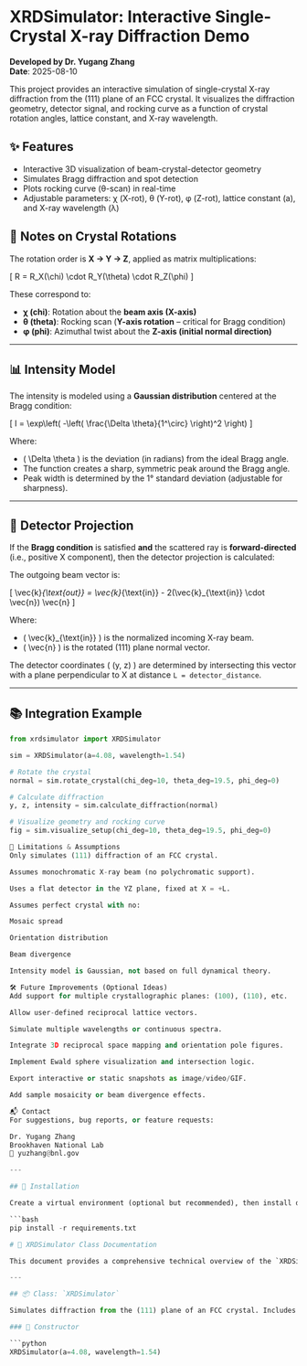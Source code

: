 # XRDSimulator: Interactive Single-Crystal X-ray Diffraction Demo

**Developed by Dr. Yugang Zhang**  
**Date**: 2025-08-10

This project provides an interactive simulation of single-crystal X-ray diffraction from the (111) plane of an FCC crystal. It visualizes the diffraction geometry, detector signal, and rocking curve as a function of crystal rotation angles, lattice constant, and X-ray wavelength.

## ✨ Features

- Interactive 3D visualization of beam-crystal-detector geometry  
- Simulates Bragg diffraction and spot detection  
- Plots rocking curve (θ-scan) in real-time  
- Adjustable parameters: χ (X-rot), θ (Y-rot), φ (Z-rot), lattice constant (a), and X-ray wavelength (λ)


## 🧩 Notes on Crystal Rotations

The rotation order is **X → Y → Z**, applied as matrix multiplications:

\[
R = R_X(\chi) \cdot R_Y(\theta) \cdot R_Z(\phi)
\]

These correspond to:

- **χ (chi)**: Rotation about the **beam axis (X-axis)**  
- **θ (theta)**: Rocking scan (**Y-axis rotation** – critical for Bragg condition)  
- **φ (phi)**: Azimuthal twist about the **Z-axis (initial normal direction)**

---

## 📊 Intensity Model

The intensity is modeled using a **Gaussian distribution** centered at the Bragg condition:

\[
I = \exp\left( -\left( \frac{\Delta \theta}{1^\circ} \right)^2 \right)
\]

Where:
- \( \Delta \theta \) is the deviation (in radians) from the ideal Bragg angle.
- The function creates a sharp, symmetric peak around the Bragg angle.
- Peak width is determined by the 1° standard deviation (adjustable for sharpness).

---

## 📍 Detector Projection

If the **Bragg condition** is satisfied **and** the scattered ray is **forward-directed** (i.e., positive X component), then the detector projection is calculated:

The outgoing beam vector is:

\[
\vec{k}_{\text{out}} = \vec{k}_{\text{in}} - 2(\vec{k}_{\text{in}} \cdot \vec{n}) \vec{n}
\]

Where:
- \( \vec{k}_{\text{in}} \) is the normalized incoming X-ray beam.
- \( \vec{n} \) is the rotated (111) plane normal vector.

The detector coordinates \( (y, z) \) are determined by intersecting this vector with a plane perpendicular to X at distance `L = detector_distance`.

---

## 📚 Integration Example

```python
from xrdsimulator import XRDSimulator

sim = XRDSimulator(a=4.08, wavelength=1.54)

# Rotate the crystal
normal = sim.rotate_crystal(chi_deg=10, theta_deg=19.5, phi_deg=0)

# Calculate diffraction
y, z, intensity = sim.calculate_diffraction(normal)

# Visualize geometry and rocking curve
fig = sim.visualize_setup(chi_deg=10, theta_deg=19.5, phi_deg=0)

🧠 Limitations & Assumptions
Only simulates (111) diffraction of an FCC crystal.

Assumes monochromatic X-ray beam (no polychromatic support).

Uses a flat detector in the YZ plane, fixed at X = +L.

Assumes perfect crystal with no:

Mosaic spread

Orientation distribution

Beam divergence

Intensity model is Gaussian, not based on full dynamical theory.

🛠 Future Improvements (Optional Ideas)
Add support for multiple crystallographic planes: (100), (110), etc.

Allow user-defined reciprocal lattice vectors.

Simulate multiple wavelengths or continuous spectra.

Integrate 3D reciprocal space mapping and orientation pole figures.

Implement Ewald sphere visualization and intersection logic.

Export interactive or static snapshots as image/video/GIF.

Add sample mosaicity or beam divergence effects.

📬 Contact
For suggestions, bug reports, or feature requests:

Dr. Yugang Zhang
Brookhaven National Lab
📧 yuzhang@bnl.gov

---

## 🧪 Installation

Create a virtual environment (optional but recommended), then install dependencies:

```bash
pip install -r requirements.txt

# 📘 XRDSimulator Class Documentation

This document provides a comprehensive technical overview of the `XRDSimulator` class used to simulate and visualize single-crystal X-ray diffraction based on Bragg’s law and crystal rotation.

---

## 📦 Class: `XRDSimulator`

Simulates diffraction from the (111) plane of an FCC crystal. Includes 3D geometry visualization, detector spot calculation, and rocking curve intensity analysis.

### 🔧 Constructor

```python
XRDSimulator(a=4.08, wavelength=1.54)


